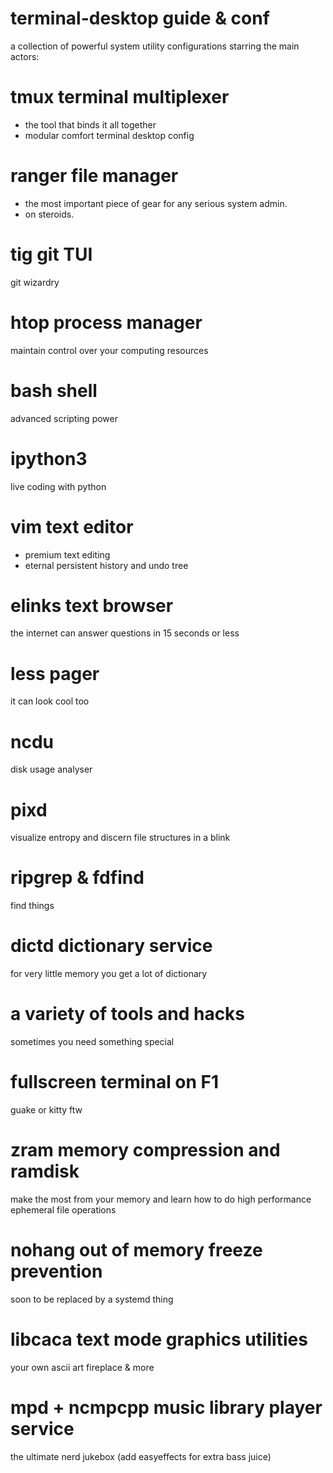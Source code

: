 # terminal-desktop guide & conf
a collection of powerful system utility configurations
starring the main actors:

# tmux terminal multiplexer
- the tool that binds it all together
- modular comfort terminal desktop config

# ranger file manager
- the most important piece of gear for any serious system admin.
- on steroids.

# tig git TUI
git wizardry

# htop process manager
maintain control over your computing resources

# bash shell
advanced scripting power

# ipython3
live coding with python

# vim text editor
- premium text editing
- eternal persistent history and undo tree

# elinks text browser
the internet can answer questions in 15 seconds or less

# less pager
it can look cool too

# ncdu
disk usage analyser

# pixd
visualize entropy and discern file structures in a blink

# ripgrep & fdfind
find things 

# dictd dictionary service
for very little memory you get a lot of dictionary

# a variety of tools and hacks
sometimes you need something special

# fullscreen terminal on F1
guake or kitty ftw

# zram memory compression and ramdisk
make the most from your memory and learn how to do high performance ephemeral file operations

# nohang out of memory freeze prevention
soon to be replaced by a systemd thing

# libcaca text mode graphics utilities
your own ascii art fireplace & more

# mpd + ncmpcpp music library player service
the ultimate nerd jukebox
(add easyeffects for extra bass juice)
